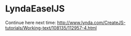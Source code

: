# LyndaEaselJS

Continue here next time:
http://www.lynda.com/CreateJS-tutorials/Working-text/108135/112957-4.html

